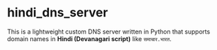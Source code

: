 # hindi_dns_server
This is a lightweight custom DNS server written in Python that supports domain names in **Hindi (Devanagari script)** like `समाचार.भारत`.
